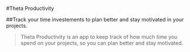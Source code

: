 #Theta Productivity

##Track your time investements to plan better and stay motivated in your projects.


>Theta Productivity is an app to keep track of how much time you spend on your projects, so you can plan better and stay motivated.